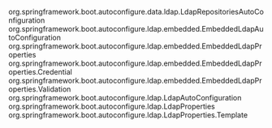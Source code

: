 org.springframework.boot.autoconfigure.data.ldap.LdapRepositoriesAutoConfiguration
org.springframework.boot.autoconfigure.ldap.embedded.EmbeddedLdapAutoConfiguration
org.springframework.boot.autoconfigure.ldap.embedded.EmbeddedLdapProperties
org.springframework.boot.autoconfigure.ldap.embedded.EmbeddedLdapProperties.Credential
org.springframework.boot.autoconfigure.ldap.embedded.EmbeddedLdapProperties.Validation
org.springframework.boot.autoconfigure.ldap.LdapAutoConfiguration
org.springframework.boot.autoconfigure.ldap.LdapProperties
org.springframework.boot.autoconfigure.ldap.LdapProperties.Template